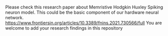 Please check this research paper about Memristive Hodgkin Huxley Spiking neuron model.
This could be the basic component of our hardware neural network.
https://www.frontiersin.org/articles/10.3389/fnins.2021.730566/full
You are welcome to add your research findings in this repository
